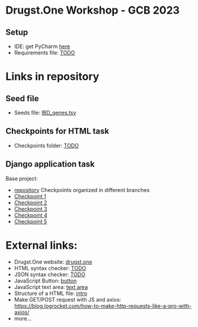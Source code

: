 # Drugst.One Workshop - GCB 2023

## Setup

- IDE: get PyCharm [here](https://www.jetbrains.com/pycharm/download/)
- Requirements file: [TODO]()

# Links in repository

## Seed file
- Seeds file: [IBD_genes.tsv](https://github.com/drugst-one/gcb-workshop/blob/main/IBD_genes.tsv)

## Checkpoints for HTML task
- Checkpoints folder: [TODO]()

## Django application task
Base project:
- [repository](https://github.com/drugst-one/django-template)
Checkpoints organized in different branches
- [Checkpoint 1](https://github.com/drugst-one/django-template/tree/workshop_checkpoint1)
- [Checkpoint 2](https://github.com/drugst-one/django-template/tree/workshop_checkpoint2)
- [Checkpoint 3](https://github.com/drugst-one/django-template/tree/workshop_checkpoint3)
- [Checkpoint 4](https://github.com/drugst-one/django-template/tree/workshop_checkpoint4)
- [Checkpoint 5](https://github.com/drugst-one/django-template/tree/workshop_checkpoint5)

# External links:
- Drugst.One website: [drugst.one](https://drugst.one)
- HTML syntax checker: [TODO]()
- JSON syntax checker: [TODO]()
- JavaScript Button: [button](https://www.w3schools.com/jsref/event_onclick.asp)
- JavaScript text area: [text area](https://www.w3schools.com/jsref/prop_textarea_value.asp)
- Structure of a HTML file: [intro](https://www.geeksforgeeks.org/html-course-structure-of-an-html-document/)
- Make GET/POST request with JS and axios: https://blog.logrocket.com/how-to-make-http-requests-like-a-pro-with-axios/
- more...
